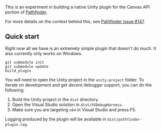 This is an experiment in building a native Unity plugin for the Canvas API
portion of [Pathfinder][].

For more details on the context behind this, see 
[Pathfinder issue #147](https://github.com/pcwalton/pathfinder/issues/147).

## Quick start

Right now all we have is an extremely simple plugin that doesn't do much.
It also currently only works on Windows.

```
git submodule init
git submodule update
build_plugin
```

You will need to open the Unity project in the `unity-project` folder.
To iterate on development and get decent debugger support, you can
do the following:

1. Build the Unity project in the `dist` directory.
2. Open the Visual Studio solution in `dist/VSDebugHarness`.
3. Make sure you are targeting `x64` in Visual Studio and press F5.

Logging produced by the plugin will be available in `dist/pathfinder-plugin.log`.

[Pathfinder]: https://github.com/pcwalton/pathfinder
